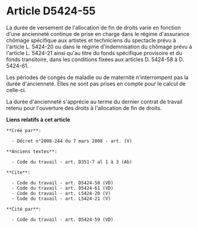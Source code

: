 # Article D5424-55

La durée de versement de l'allocation de fin de droits varie en fonction d'une ancienneté continue de prise en charge dans le
régime d'assurance chômage spécifique aux artistes et techniciens du spectacle prévu à l'article L. 5424-20 ou dans le régime
d'indemnisation du chômage prévu à l'article L. 5424-21 ainsi qu'au titre du fonds spécifique provisoire et du fonds
transitoire, dans les conditions fixées aux articles D. 5424-58 à D. 5424-61. 

Les périodes de congés de maladie ou de maternité n'interrompent pas la durée d'ancienneté. Elles ne sont pas prises en
compte pour le calcul de celle-ci. 

La durée d'ancienneté s'apprécie au terme du dernier contrat de travail retenu pour l'ouverture des droits à l'allocation de
fin de droits.

**Liens relatifs à cet article**

	**Créé par**:

	  - Décret n°2008-244 du 7 mars 2008 - art. (V)

	**Anciens textes**:

	  - Code du travail - art. D351-7 al 1 à 3 (Ab)

	**Cite**:

	  - Code du travail - art. D5424-58 (VD)
	  - Code du travail - art. D5424-61 (VD)
	  - Code du travail - art. L5424-20 (V)
	  - Code du travail - art. L5424-21 (V)

	**Cité par**:

	  - Code du travail - art. D5424-59 (VD)
